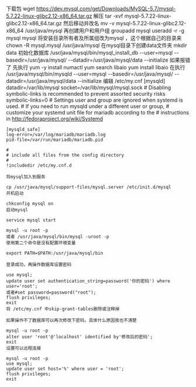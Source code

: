 下载包 wget https://dev.mysql.com/get/Downloads/MySQL-5.7/mysql-5.7.22-linux-glibc2.12-x86_64.tar.gz
   解压  tar -xvf mysql-5.7.22-linux-glibc2.12-x86_64.tar.gz
   然后移动并改名 mv -v mysql-5.7.22-linux-glibc2.12-x86_64 /usr/java/mysql
   再创建用户和用户组
   groupadd mysql
   useradd -r -g mysql mysql
   将安装目录所有者及所属组改为mysql ，这个根据自己的目录来
   chown -R mysql.mysql /usr/java/mysql
   在mysql目录下创建data文件夹
   mkdir data
   初始化数据库
   /usr/java/mysql/bin/mysql_install_db --user=mysql --basedir=/usr/java/mysql/ --datadir=/usr/java/mysql/data --initialize
   如果报错了
   先执行
   yum -y install numactl
   yum search libaio
   yum install libaio
   在执行
   /usr/java/mysql/bin/mysqld --user=mysql --basedir=/usr/java/mysql/ --datadir=/usr/java/mysql/data --initialize
   编辑 /etc/my.cnf
    [mysqld]
    datadir=/var/lib/mysql
    socket=/var/lib/mysql/mysql.sock
    # Disabling symbolic-links is recommended to prevent assorted security risks
    symbolic-links=0
    # Settings user and group are ignored when systemd is used.
    # If you need to run mysqld under a different user or group,
    # customize your systemd unit file for mariadb according to the
    # instructions in http://fedoraproject.org/wiki/Systemd

    [mysqld_safe]
    log-error=/var/log/mariadb/mariadb.log
    pid-file=/var/run/mariadb/mariadb.pid

    #
    # include all files from the config directory
    #
    !includedir /etc/my.cnf.d

    将mysql加入到服务

    cp /usr/java/mysql/support-files/mysql.server /etc/init.d/mysql
    开机启动

    chkconfig mysql on
    启动mysql

    service mysql start

    mysql -u root -p
    或者 /usr/java/mysql/bin/mysql -uroot -p
    使用第二个命令是没有配置环境变量

    export PATH=$PATH:/usr/java/mysql/bin

    登录成功，再操作数据库设置密码

    use mysql;
    update user set authentication_string=password('你的密码') where user='root';
    或者#set password=password("root");
    flush privileges;
    exit
    将 /etc/my.cnf 中skip-grant-tables删除或注释掉

    如果操作不了数据库可以再次修改下密码，具体什么原因我也不清楚

    mysql -u root -p
    alter user 'root'@'localhost' identified by'修改后的密码';
    exit
    设置可以远程连接

    mysql -u root -p
    use mysql;
    update user set host='%' where user = 'root';
    flush privileges;
    exit